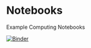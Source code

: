 # Notebooks
Example Computing Notebooks

[![Binder](https://mybinder.org/badge.svg)](https://mybinder.org/v2/gh/savage13/notebook/master?urlpath=lab/tree/line_scatter.ipynb)
